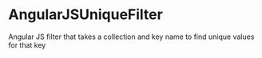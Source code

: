 # AngularJSUniqueFilter
Angular JS filter that takes a collection and key name to find unique values for that key
